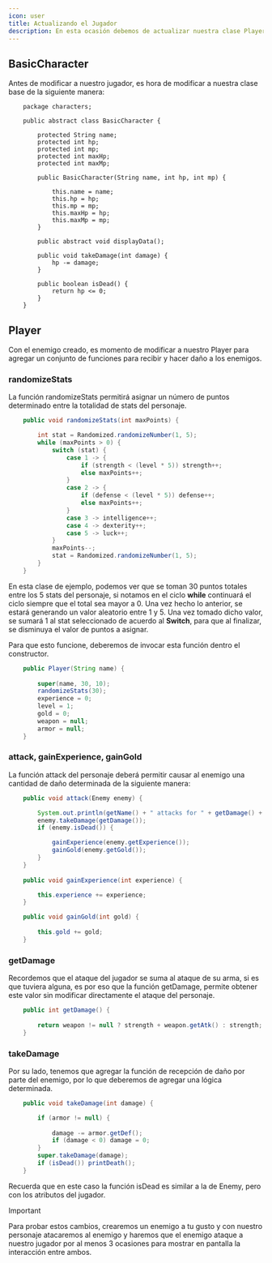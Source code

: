 ```yaml
---
icon: user
title: Actualizando el Jugador
description: En esta ocasión debemos de actualizar nuestra clase Player para generar los stats de forma aleatoria mientras agregamos las mecánicas de atacar y recibir daño.
---
```


## BasicCharacter

Antes de modificar a nuestro jugador, es hora de modificar a nuestra clase base de la siguiente manera:

```java{22-24,26-28}
    package characters;
    
    public abstract class BasicCharacter {
    
        protected String name;
        protected int hp;
        protected int mp;
        protected int maxHp;
        protected int maxMp;
    
        public BasicCharacter(String name, int hp, int mp) {
    
            this.name = name;
            this.hp = hp;
            this.mp = mp;
            this.maxHp = hp;
            this.maxMp = mp;
        }
    
        public abstract void displayData();
    
        public void takeDamage(int damage) {
            hp -= damage;
        }
    
        public boolean isDead() {
            return hp <= 0;
        }
    }
```

## Player

Con el enemigo creado, es momento de modificar a nuestro Player para agregar un conjunto de funciones para recibir y
hacer daño a los enemigos.

### randomizeStats

La función randomizeStats permitirá asignar un número de puntos determinado entre la totalidad de stats del personaje.

```java
    public void randomizeStats(int maxPoints) {

		int stat = Randomized.randomizeNumber(1, 5);
		while (maxPoints > 0) {
			switch (stat) {
				case 1 -> {
					if (strength < (level * 5)) strength++;
					else maxPoints++;
				}
				case 2 -> {
					if (defense < (level * 5)) defense++;
					else maxPoints++;
				}
				case 3 -> intelligence++;
				case 4 -> dexterity++;
				case 5 -> luck++;
			}
			maxPoints--;
			stat = Randomized.randomizeNumber(1, 5);
		}
	}
```

En esta clase de ejemplo, podemos ver que se toman 30 puntos totales entre los 5 stats del personaje, si notamos en el
ciclo **while** continuará el ciclo siempre que el total sea mayor a 0. Una vez hecho lo anterior, se estará generando
un valor aleatorio entre 1 y 5. Una vez tomado dicho valor, se sumará 1 al stat seleccionado de acuerdo al **Switch**,
para que al finalizar, se disminuya el valor de puntos a asignar.

Para que esto funcione, deberemos de invocar esta función dentro el constructor.

```java
    public Player(String name) {
    
        super(name, 30, 10);
        randomizeStats(30);
        experience = 0;
        level = 1;
        gold = 0;
        weapon = null;
        armor = null;
    }
```

### attack, gainExperience, gainGold

La función attack del personaje deberá permitir causar al enemigo una cantidad de daño determinada de la siguiente
manera:

```java
    public void attack(Enemy enemy) {

		System.out.println(getName() + " attacks for " + getDamage() + " damage!");
		enemy.takeDamage(getDamage());
		if (enemy.isDead()) {

			gainExperience(enemy.getExperience());
			gainGold(enemy.getGold());
		}
	}
    
    public void gainExperience(int experience) {

        this.experience += experience;
    }

    public void gainGold(int gold) {
    
        this.gold += gold;
    }
```

### getDamage

Recordemos que el ataque del jugador se suma al ataque de su arma, si es que tuviera alguna, es por eso que la función
getDamage, permite obtener este valor sin modificar directamente el ataque del personaje.

```java
    public int getDamage() {
    
        return weapon != null ? strength + weapon.getAtk() : strength;
    }
```

### takeDamage

Por su lado, tenemos que agregar la función de recepción de daño por parte del enemigo, por lo que deberemos de agregar
una lógica determinada.

```java
    public void takeDamage(int damage) {

        if (armor != null) {
        
            damage -= armor.getDef();
            if (damage < 0) damage = 0;
        }
        super.takeDamage(damage);
        if (isDead()) printDeath();
    }
```

Recuerda que en este caso la función isDead es similar a la de Enemy, pero con los atributos del jugador.

> [!important]
> Para probar estos cambios, crearemos un enemigo a tu gusto y con nuestro personaje atacaremos al enemigo y haremos que
> el enemigo ataque a nuestro jugador por al menos 3 ocasiones para mostrar en pantalla la interacción entre ambos.
